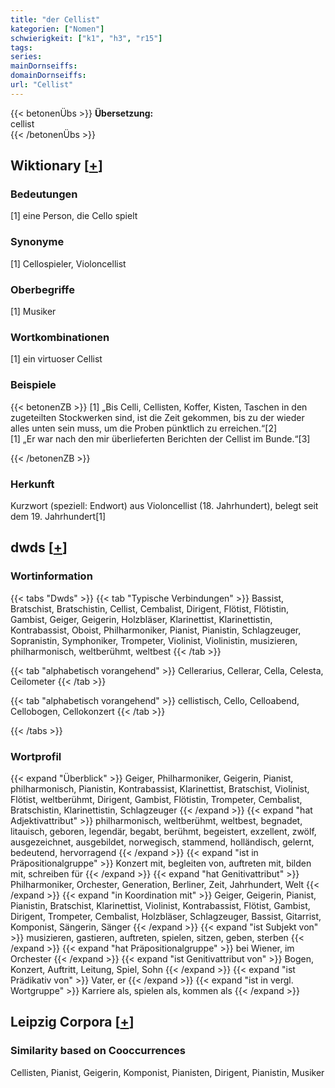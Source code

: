 ```yaml
---
title: "der Cellist"
kategorien: ["Nomen"]
schwierigkeit: ["k1", "h3", "r15"]
tags:
series:
mainDornseiffs:
domainDornseiffs:
url: "Cellist"
---
```


{{< betonenÜbs >}}
**Übersetzung:**  
cellist  
{{< /betonenÜbs >}}

## Wiktionary [[+](https://de.wiktionary.org/wiki/Cellist)]

### Bedeutungen
[1] eine Person, die Cello spielt  

### Synonyme
[1] Cellospieler, Violoncellist  

### Oberbegriffe
[1] Musiker  

### Wortkombinationen
[1] ein virtuoser Cellist  

### Beispiele
{{< betonenZB >}}
[1] „Bis Celli, Cellisten, Koffer, Kisten, Taschen in den zugeteilten Stockwerken sind, ist die Zeit gekommen, bis zu der wieder alles unten sein muss, um die Proben pünktlich zu erreichen.“[2]  
[1] „Er war nach den mir überlieferten Berichten der Cellist im Bunde.“[3]  

{{< /betonenZB >}}
### Herkunft
Kurzwort (speziell: Endwort) aus Violoncellist (18. Jahrhundert), belegt seit dem 19. Jahrhundert[1]  



## dwds [[+](https://www.dwds.de/wb/Cellist)]

### Wortinformation
{{< tabs "Dwds" >}}
{{< tab "Typische Verbindungen" >}}
Bassist, Bratschist, Bratschistin, Cellist, Cembalist, Dirigent, Flötist, Flötistin, Gambist, Geiger, Geigerin, Holzbläser, Klarinettist, Klarinettistin, Kontrabassist, Oboist, Philharmoniker, Pianist, Pianistin, Schlagzeuger, Sopranistin, Symphoniker, Trompeter, Violinist, Violinistin, musizieren, philharmonisch, weltberühmt, weltbest
{{< /tab >}}

{{< tab "alphabetisch vorangehend" >}}
Cellerarius, Cellerar, Cella, Celesta, Ceilometer
{{< /tab >}}

{{< tab "alphabetisch vorangehend" >}}
cellistisch, Cello, Celloabend, Cellobogen, Cellokonzert
{{< /tab >}}

{{< /tabs >}}

### Wortprofil
{{< expand "Überblick" >}} Geiger, Philharmoniker, Geigerin, Pianist, philharmonisch, Pianistin, Kontrabassist, Klarinettist, Bratschist, Violinist, Flötist, weltberühmt, Dirigent, Gambist, Flötistin, Trompeter, Cembalist, Bratschistin, Klarinettistin, Schlagzeuger {{< /expand >}}
{{< expand "hat Adjektivattribut" >}} philharmonisch, weltberühmt, weltbest, begnadet, litauisch, geboren, legendär, begabt, berühmt, begeistert, exzellent, zwölf, ausgezeichnet, ausgebildet, norwegisch, stammend, holländisch, gelernt, bedeutend, hervorragend {{< /expand >}}
{{< expand "ist in Präpositionalgruppe" >}} Konzert mit, begleiten von, auftreten mit, bilden mit, schreiben für {{< /expand >}}
{{< expand "hat Genitivattribut" >}} Philharmoniker, Orchester, Generation, Berliner, Zeit, Jahrhundert, Welt {{< /expand >}}
{{< expand "in Koordination mit" >}} Geiger, Geigerin, Pianist, Pianistin, Bratschist, Klarinettist, Violinist, Kontrabassist, Flötist, Gambist, Dirigent, Trompeter, Cembalist, Holzbläser, Schlagzeuger, Bassist, Gitarrist, Komponist, Sängerin, Sänger {{< /expand >}}
{{< expand "ist Subjekt von" >}} musizieren, gastieren, auftreten, spielen, sitzen, geben, sterben {{< /expand >}}
{{< expand "hat Präpositionalgruppe" >}} bei Wiener, im Orchester {{< /expand >}}
{{< expand "ist Genitivattribut von" >}} Bogen, Konzert, Auftritt, Leitung, Spiel, Sohn {{< /expand >}}
{{< expand "ist Prädikativ von" >}} Vater, er {{< /expand >}}
{{< expand "ist in vergl. Wortgruppe" >}} Karriere als, spielen als, kommen als {{< /expand >}}

## Leipzig Corpora [[+](https://corpora.uni-leipzig.de/en/res?word=Cellist&corpusId=deu_newscrawl-public_2018)]


### Similarity based on Cooccurrences
Cellisten, Pianist, Geigerin, Komponist, Pianisten, Dirigent, Pianistin, Musiker

